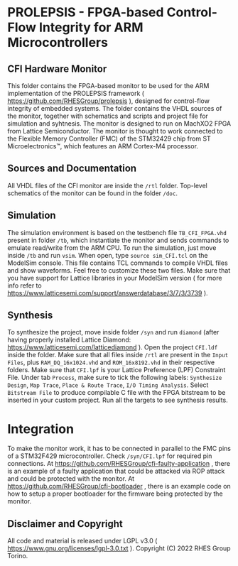 # PROLEPSIS - FPGA-based Control-Flow Integrity for ARM Microcontrollers
## CFI Hardware Monitor

This folder contains the FPGA-based monitor to be used for the ARM implementation of the PROLEPSIS framework ( https://github.com/RHESGroup/prolepsis ), designed for control-flow integrity of embedded systems. The folder contains the VHDL sources of the monitor, together with schematics and scripts and project file for simulation and syhtnesis. The monitor is designed to run on MachXO2 FPGA from Lattice Semiconductor. The monitor is thought to work connected to the Flexible Memory Controller (FMC) of the STM32429 chip from ST Microelectronics™, which features an ARM Cortex-M4 processor. 

## Sources and Documentation

All VHDL files of the CFI monitor are inside the `/rtl` folder. Top-level schematics of the monitor can be found in the folder `/doc`.

## Simulation

The simulation environment is based on the testbench file `TB_CFI_FPGA.vhd` present in folder `/tb`, which instantiate the monitor and sends commands to emulate read/write from the ARM CPU. To run the simulation, just move inside `/tb` and run `vsim`. When open, type `source sim_CFI.tcl` on the ModelSim console. This file contains TCL commands to compile VHDL files and show waveforms. Feel free to customize these two files. Make sure that you have support for Lattice libraries in your ModelSim version ( for more info refer to https://www.latticesemi.com/support/answerdatabase/3/7/3/3739 ).

## Synthesis

To synthesize the project, move inside folder `/syn` and run `diamond` (after having properly installed Lattice Diamond: https://www.latticesemi.com/latticediamond ). Open the project `CFI.ldf` inside the folder. Make sure that all files inside `/rtl` are present in the `Input Files`, plus `RAM_DQ_16x1024.vhd` and `ROM_16x8192.vhd` in their respective folders. Make sure that `CFI.lpf` is your Lattice Preference (LPF) Constraint File. Under tab `Process`, make sure to tick the following labels: `Synthesize Design`, `Map Trace`, `Place & Route Trace`, `I/O Timing Analysis`. Select `Bitstream File` to produce compilable C file with the FPGA bitstream to be inserted in your custom project. Run all the targets to see synthesis results.

# Integration

To make the monitor work, it has to be connected in parallel to the FMC pins of a STM32F429 microcontroller. Check `/syn/CFI.lpf` for required pin connections. At https://github.com/RHESGroup/cfi-faulty-application , there is an example of a faulty application that could be attacked via ROP attack and could be protected with the monitor. At https://github.com/RHESGroup/cfi-bootloader , there is an example code on how to setup a proper bootloader for the firmware being protected by the monitor.   

## Disclaimer and Copyright

All code and material is released under LGPL v3.0 ( https://www.gnu.org/licenses/lgpl-3.0.txt ). Copyright (C) 2022 RHES Group Torino.
